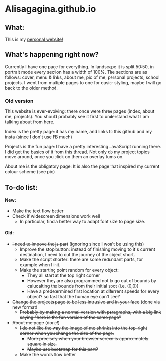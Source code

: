 # Alisagagina.github.io

## What:
This is my [personal website!](https://alisagagina.github.io/)

## What's happening right now?
Currently I have one page for everything. In landscape it is split 50:50, in portrait mode every section has a width of 100%.
The sections are as follows: cover, menu & links, about me, pic of me, personal projects, school projects.
I went from multiple pages to one for easier styling, maybe I will go back to the older method.


### Old version
This website is ever-evolving: there once were three pages (index, about me, projects). 
You should probably see it first to understand what I am talking about from here.

Index is the pretty page: it has my name, and links to this github and my insta (since I don't use FB much)

Projects is the fun page: I have a pretty interesting JavaScript running there. I did get the basics of it from this [thread](https://stackoverflow.com/questions/10385950/how-to-get-a-div-to-randomly-move-around-a-page-using-jquery-or-css). Not only do
my project topics move around, once you click on them an overlay turns on.

About me is the obligatory page: It is also the page that inspired my current colour scheme (see pic).

## To-do list: 

#### New:
- Make the text flow better
- Check if widescreen dimensions work well
  - In particular, find a better way to adapt font size to page size.


#### Old:
- ~~I need to impove the js part~~ (ignoring since I won't be using this)
  - Improve the stop button: instead of finishing moving to it's current destination, I need to cut the journey of the object short.
  - Make the script shorter: there are some redundant parts, for example when I init.
  - Make the starting point random for every object:
    - They all start at the top right corner
    - However they are also programmed not to go out of bounds by calucalting the bounds from their initial spot (i.e. (0,0))
    - Have a predetermined first location at diferrent speeds for every object? so fast that the human eye can't see?
- ~~Change the projects page to be less intrusive and in your face~~ (done via new format)
  - ~~Probably by making a normal version with paragraphs, with a big link saying "here is the fun version of the same page"~~
- ~~About me page~~ (done!)
  - ~~I do not like the way the image of me shrinks into the top-right corner when you change the size of the page.~~
    - ~~More precisely when your browser screen is approximately square in size.~~
    - ~~Maybe use bootstrap for this part?~~
  - Make the words flow better
